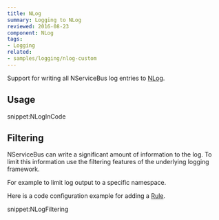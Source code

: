 ```yaml
---
title: NLog
summary: Logging to NLog
reviewed: 2016-08-23
component: NLog
tags:
- Logging
related:
- samples/logging/nlog-custom
---
```


Support for writing all NServiceBus log entries to [NLog](http://nlog-project.org/).


## Usage

snippet:NLogInCode


## Filtering

NServiceBus can write a significant amount of information to the log. To limit this information use the filtering features of the underlying logging framework.

For example to limit log output to a specific namespace.

Here is a code configuration example for adding a [Rule](https://github.com/nlog/NLog/wiki/Configuration-file#rules).

snippet:NLogFiltering
